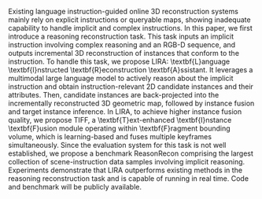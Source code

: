 Existing language instruction-guided online 3D reconstruction systems mainly rely on explicit instructions or queryable maps, showing inadequate capability to handle implicit and complex instructions. In this paper, we first introduce a reasoning reconstruction task. This task inputs an implicit instruction involving complex reasoning and an RGB-D sequence, and outputs incremental 3D reconstruction of instances that conform to the instruction. To handle this task, we propose LIRA: \textbf{L}anguage \textbf{I}nstructed \textbf{R}econstruction \textbf{A}ssistant. It leverages a multimodal large language model to actively reason about the implicit instruction and obtain instruction-relevant 2D candidate instances and their attributes. Then, candidate instances are back-projected into the incrementally reconstructed 3D geometric map, followed by instance fusion and target instance inference. In LIRA, to achieve higher instance fusion quality, we propose TIFF, a \textbf{T}ext-enhanced \textbf{I}nstance \textbf{F}usion module operating within \textbf{F}ragment bounding volume, which is learning-based and fuses multiple keyframes simultaneously. Since the evaluation system for this task is not well established, we propose a benchmark ReasonRecon comprising the largest collection of scene-instruction data samples involving implicit reasoning. Experiments demonstrate that LIRA outperforms existing methods in the reasoning reconstruction task and is capable of running in real time. Code and benchmark will be publicly available.
